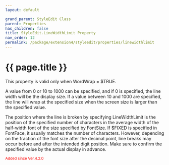 ```yaml
---
layout: default

grand_parent: StyleEdit Class
parent: Properties
has_children: false
title: StyleEdit.LineWidthLimit Property
nav_order: 12
permalink: /package/extension4/styleedit/properties/linewidthlimit
---
```

# {{ page.title }}

This property is valid only when WordWrap = $TRUE.

A value from 0 or 10 to 1000 can be specified, and if 0 is specified, the line width will be the display size. If a value between 10 and 1000 are specified, the line will wrap at the specified size when the screen size is larger than the specified value.

The position where the line is broken by specifying LineWidthLimit is the position of the specified number of characters in the average width of the half-width font of the size specified by FontSize. If $FIXED is specified in FontFace, it usually matches the number of characters. However, depending on the fraction of the font size after the decimal point, line breaks may occur before and after the intended digit position. Make sure to confirm the specified value by the actual display in advance.

<small><span style="color:red">Added since Ver.4.2.0</span></small>